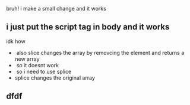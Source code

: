 bruh!
i make a small change and it works


## i just put the script tag in body and it works
idk how


-  also slice changes the array by removcing the element and returns a new array
-  so it doesnt work
-  so i need to use splice
- splice changes the original array
 
## dfdf